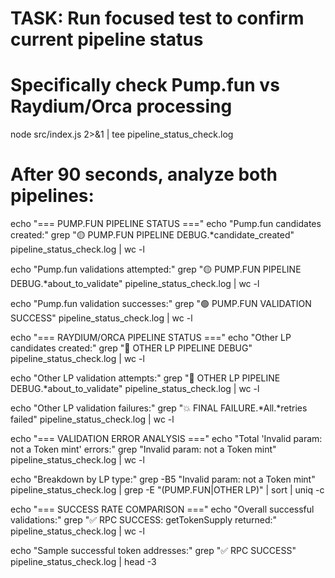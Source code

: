 # TASK: Run focused test to confirm current pipeline status
# Specifically check Pump.fun vs Raydium/Orca processing

node src/index.js 2>&1 | tee pipeline_status_check.log

# After 90 seconds, analyze both pipelines:

echo "=== PUMP.FUN PIPELINE STATUS ==="
echo "Pump.fun candidates created:"
grep "🟡 PUMP.FUN PIPELINE DEBUG.*candidate_created" pipeline_status_check.log | wc -l

echo "Pump.fun validations attempted:"
grep "🟡 PUMP.FUN PIPELINE DEBUG.*about_to_validate" pipeline_status_check.log | wc -l

echo "Pump.fun validation successes:"
grep "🟢 PUMP.FUN VALIDATION SUCCESS" pipeline_status_check.log | wc -l

echo "=== RAYDIUM/ORCA PIPELINE STATUS ==="
echo "Other LP candidates created:"
grep "🔵 OTHER LP PIPELINE DEBUG" pipeline_status_check.log | wc -l

echo "Other LP validation attempts:"
grep "🔵 OTHER LP PIPELINE DEBUG.*about_to_validate" pipeline_status_check.log | wc -l

echo "Other LP validation failures:"
grep "💥 FINAL FAILURE.*All.*retries failed" pipeline_status_check.log | wc -l

echo "=== VALIDATION ERROR ANALYSIS ==="
echo "Total 'Invalid param: not a Token mint' errors:"
grep "Invalid param: not a Token mint" pipeline_status_check.log | wc -l

echo "Breakdown by LP type:"
grep -B5 "Invalid param: not a Token mint" pipeline_status_check.log | grep -E "(PUMP\.FUN|OTHER LP)" | sort | uniq -c

echo "=== SUCCESS RATE COMPARISON ==="
echo "Overall successful validations:"
grep "✅ RPC SUCCESS: getTokenSupply returned:" pipeline_status_check.log | wc -l

echo "Sample successful token addresses:"
grep "✅ RPC SUCCESS" pipeline_status_check.log | head -3